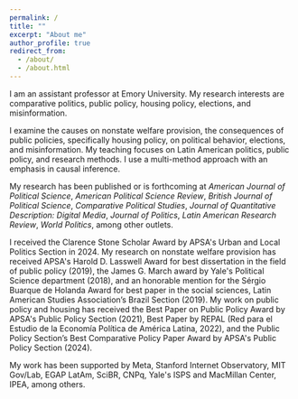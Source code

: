 ```yaml
---
permalink: /
title: ""
excerpt: "About me"
author_profile: true
redirect_from: 
  - /about/
  - /about.html
---
```


I am an  assistant  professor  at  Emory  University. My  research  interests  are comparative  politics,  public  policy, housing policy,  elections, and misinformation. 

I examine the causes on  nonstate  welfare  provision,  the  consequences  of  public  policies, specifically housing policy,  on  political behavior, elections, and misinformation. My teaching focuses on Latin American politics, public policy, and research methods. I use a multi-method approach with an emphasis in causal inference.

My research has been published or is forthcoming at *American Journal of Political Science*, *American Political Science Review*, *British Journal of Political Science*, *Comparative Political Studies*, *Journal of Quantitative Description: Digital Media*, *Journal of Politics*, *Latin American Research Review*, *World Politics*, among other outlets. 

I received the Clarence Stone Scholar Award by APSA's Urban and Local Politics Section in 2024. My research on nonstate welfare provision has received APSA's Harold D. Lasswell Award for best dissertation in the field of public policy (2019), the James G. March award by Yale's Political Science department (2018), and an honorable mention for the Sérgio Buarque de Holanda Award for best paper in the social sciences, Latin American Studies Association’s Brazil Section (2019). My work on public policy and housing has received the Best Paper on Public Policy Award by APSA's Public Policy Section (2021), Best Paper by REPAL (Red para el Estudio de la Economía Política de América Latina, 2022), and the Public Policy Section’s Best Comparative Policy Paper Award by APSA's Public Policy Section (2024). 

My work has been supported by Meta, Stanford Internet Observatory, MIT Gov/Lab, EGAP LatAm, SciBR, CNPq, Yale's ISPS and MacMillan Center, IPEA, among others.



